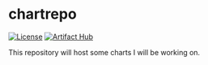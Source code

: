 # chartrepo

[![License](https://img.shields.io/github/license/vbouchaud/chartrepo?style=for-the-badge)](https://opensource.org/licenses/MPL-2.0)
[![Artifact Hub](https://img.shields.io/endpoint?style=for-the-badge&url=https://artifacthub.io/badge/repository/vbouchaud)](https://artifacthub.io/packages/search?repo=vbouchaud)

This repository will host some charts I will be working on.
